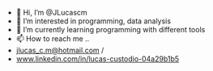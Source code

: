 - 👋 Hi, I’m @JLucascm
- 👀 I’m interested in programming, data analysis
- 🌱 I’m currently learning programming with different tools
- 📫 How to reach me ..
- jlucas_c.m@hotmail.com /
- www.linkedin.com/in/lucas-custodio-04a29b1b5


<!---
✨ -------- ✨ 

--->
